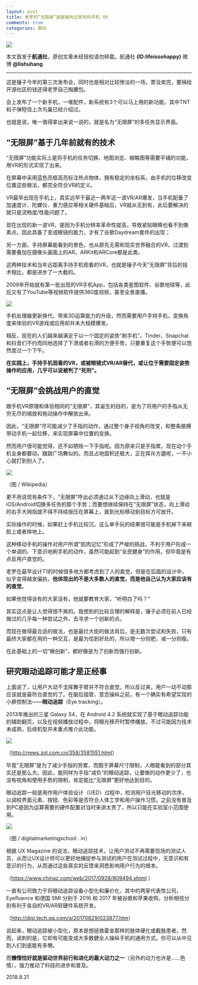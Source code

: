 ```yaml
---
layout: post
title: 老罗的“无限屏”就是被判过死刑的手机 VR
comments: true
categories: 数码
---
```


![](http://ww1.sinaimg.cn/large/4b91f9d5gy1fugm9zk2bej20tc0knav5.jpg )

本文首发于**航通社**，原创文章未经授权请勿转载。航通社 **(ID:lifeissohappy)** 微博 **@lishuhang**

---

这是锤子今年的第三次发布会，同时也是相对比较惨淡的一场，票没卖完，要捐给开源社区的钱还得老罗自己掏腰包。

会上发布了一个新手机，一堆配件，新系统有3个可以马上用的新功能，其中TNT和子弹短信上次鸟巢已经介绍过。

也就是说，唯一值得拿出来说一说的，就是名为“无限屏”的多任务显示界面。

## “无限屏”基于几年前就有的技术

“无限屏”功能实际上是将手机的任务切换、地图浏览、缩略图等需要平铺的功能，用VR的形式实现了出来。

在屏幕中采用蓝色亮框高亮标注热点物体，拥有稳定的坐标系，由手机的位移改变位置这些做法，都完全符合VR的定义。

VR最早出现在手机上，其实远早于最近一两年这一波VR/AR爆发，当手机配备了加速度计、陀螺仪、重力感应等相关硬件基础后，VR就从无到有，此后要解决的就只是流畅度/性能问题了。

现在出现的新一波VR，是因为手机分辨率革命性提高，导致紧贴眼睛也看不到像素点，因此具备了变成眼镜的能力，才有了谷歌Daydream套件的出现；

另一方面，手持屏幕能看到的景色，也从原先无需和现实世界融合的VR，过渡到需要叠加在摄像头画面上的AR，ARKit和ARCore都是此类。

这两种技术和当年远距离手持手机观看的VR，也就是锤子今天“无限屏”背后的技术相比，都是进步了一大截的。

2009年开始就有第一批出现的VR手机App，包括各类星图软件、谷歌地球等，此后又有了YouTube等视频软件提供360度视频，甚至全景直播。

![](http://ww1.sinaimg.cn/large/4b91f9d5gy1fugmhlcvqjj20mt0ftall.jpg)

手机处理器更新换代，带来3D运算能力的升级，然而需要用户手持手机，变换角度来体验的VR游戏或应用却并未大规模爆发。

相反，现在的人们越来越满足于以一个固定的姿势“刷手机”，Tinder、Snapchat和抖音们不约而同地选择了下滑或者右滑的方便手势，只要重复这个手势便可以悠然度过一个下午。

**在实践上，手持手机观看的VR，或被眼镜式VR/AR替代，或让位于需要固定姿势操作的应用，几乎可以说被判了“死刑”。**

## “无限屏”会挑战用户的直觉

跟手机VR原理和体验相同的“无限屏”，其诞生的目的，是为了将用户的手指从无穷无尽的缩放和拖动操作中解放出来。

因此，“无限屏”尽可能减少了手指的动作，通过整个身子视角的改变，和整条胳膊带动手机一起位移，来实现屏幕中位置的变换。

然而用户很可能觉得，还不如牺牲一下手指呢。因为原来只是手指累，现在动个手机全身都要动，跟跳广场舞似的。而且占地面积还极大，正在挥斥方遒呢，一不小心就打到别人了。

![](http://ww1.sinaimg.cn/large/4b91f9d5gy1fugml4kqnlj20xc0ngkjl.jpg)

（图 / Wikipedia）

更不用说现有条件下，“无限屏”呼出必须通过从下边缘向上滑动，也就是iOS/Android切换多任务的那个手势；而要想继续保持在“无限屏”状态，向上滑动的右手大拇指就不得不持续按压在屏幕上，直到光标移动到目标方可放开。

实际操作的时候，如果赶上手机比较沉，这么单手玩的结果很可能是手机掉下来砸脸上或者摔地上。

这种移动手机的操作对用户所谓“肌肉记忆”形成了严峻的挑战，不利于用户形成一个单调的、下意识地刷手机的动作，虽然可能起到“全民健身”的作用，但毕竟是有点反用户直觉的。

老罗在最早设计T1的时候很多地方都考虑到了人的直觉，但是在后面的设计中，似乎变得越发偏执，**他体现出的不是大多数人的直觉，而是他自己认为大家应该有的直觉**。

如果他觉得该有的大家没有，他就要教育大家，“听明白了吗？”

其实这点是让人觉得很不爽的。我想到的比较合理的解释是，锤子必须在前人已经做过的几乎每一种尝试之外，去寻求一个创新的点。

而现在做得最合适的做法，也是最烂大街的做法背后，是无数次尝试和失败，只有最终大家都在用的一种交互，是最为恰到好处的，所以增一分则肥，减一分则瘦。

在此基础上的一切“微创新”，都好像是为了创新而强行创新。

## 研究眼动追踪可能才是正经事

上面说了，让用户大动干戈挥舞手臂并不符合直觉，所以反过来，用户一动不动那应该就是最符合直觉的了。在脑后插管，意念操纵之前，有一个确实有希望实现的小屏控制法——**眼动追踪**（Eye tracking）。

2013年推出的三星 Galaxy S4，在 Android 4.2 系统就实现了基于眼动追踪功能的辅助翻页，以及在视频播放过程中，将眼光移开时暂停播放。不过可能因为技术未成熟，后续机型并未重点推介此功能。

![](http://ww1.sinaimg.cn/large/4b91f9d5gy1fugmqzd052j20go099n2b.jpg)

（<http://news.zol.com.cn/358/3581551.html>）

毕竟“无限屏”是为了减少手指的劳累，而囿于屏幕尺寸限制，人眼能看到的部分其实还是那么大。因此，能同样为手指“减负”的眼动追踪，让要做的动作更少了，也没有视角和使用手势的限制，肯定能比“无限屏”更好地达到目的。

眼动追踪一般是用作用户体验设计（UED）过程中，检测用户目光移动的次序，以调校界面元素、按钮、色彩等是否符合人体工学和用户操作习惯。之前没有普及到PC是因为运算需要的硬件配置对当时来讲太贵了，所以只能在实验室小范围使用。

![](http://ww1.sinaimg.cn/large/4b91f9d5gy1fugmtitnyyj20kz0b3k33.jpg)

（图 / digitalmarketingschool . in）

根据 UX Magazine 的说法，眼动追踪技术，让用户测试不再需要现场的测试人员，从而让UX设计师可以更好地捕捉参与测试的用户在测试过程中，无意识和有意识的行为，从而通过这些真实的反馈来洞悉影响用户行为的根本。

（<https://www.chinaz.com/web/2017/0928/809494.shtml> ）

一直有公司致力于将眼动追踪设备小型化和廉价化，其中的两家代表性公司，Eyefluence 和德国 SMI 分别于 2016 和 2017 年被谷歌和苹果收购，分析相信分别有利于各自的VR/AR软硬件系统开发。

（<http://digi.tech.qq.com/a/20170629/023877.htm>）

说起来，眼动追踪被小型化，原本是想拯救霍金那样的肢体硬化或截肢患者。然而，讽刺的是，它却有可能变成大多数健全人操纵手机的通用方式。你可以从中见到人们到底能有多懒。

而**懒惰恰好就是驱动世界前行和进化的最大动力之一**（另外的动力也许是……色情），强力推动了科技的进步和普及。



2018.8.21